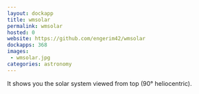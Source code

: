```yaml
---
layout: dockapp
title: wmsolar
permalink: wmsolar
hosted: 0
website: https://github.com/engerim42/wmsolar
dockapps: 368
images:
 - wmsolar.jpg
categories: astronomy
---
```

It shows you the solar system viewed from top (90° heliocentric).

